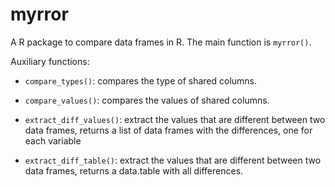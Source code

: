 # myrror

A R package to compare data frames in R.
The main function is `myrror()`.

Auxiliary functions:

-   `compare_types()`: compares the type of shared columns.

-   `compare_values()`: compares the values of shared columns.

-   `extract_diff_values()`: extract the values that are different between two data frames, returns a list of data frames with the differences, one for each variable

-   `extract_diff_table()`: extract the values that are different between two data frames, returns a data.table with all differences.

